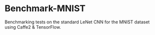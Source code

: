 # Benchmark-MNIST
Benchmarking tests on the standard LeNet CNN for the MNIST dataset using Caffe2 &amp; TensorFlow. 
